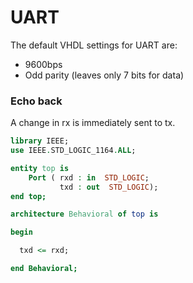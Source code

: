 # UART
The default VHDL settings for UART are:
- 9600bps
- Odd parity (leaves only 7 bits for data)

### Echo back 
A change in rx is immediately sent to tx.
```VHDL
library IEEE;
use IEEE.STD_LOGIC_1164.ALL;

entity top is
    Port ( rxd : in  STD_LOGIC;
           txd : out  STD_LOGIC);
end top;

architecture Behavioral of top is

begin

  txd <= rxd;

end Behavioral;
```
